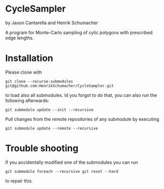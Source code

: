 # CycleSampler

by Jason Cantarella and Henrik Schumacher

A program for Monte-Carlo sampling of cylic polygons with prescribed edge lengths.

# Installation

Please clone with

    git clone --recurse-submodules git@github.com:HenrikSchumacher/CycleSampler.git

to load also all submodules. Id you forgot to do that, you can also run the following afterwards:

    git submodule update --init --recursive
    

Pull changes from the remote repositories of any submodule by executing

    git submodule update --remote --recursive
    
    
# Trouble shooting

If you accidentally modified one of the submodules you can run

    git submodule foreach --recursive git reset --hard
    
to repair this.
